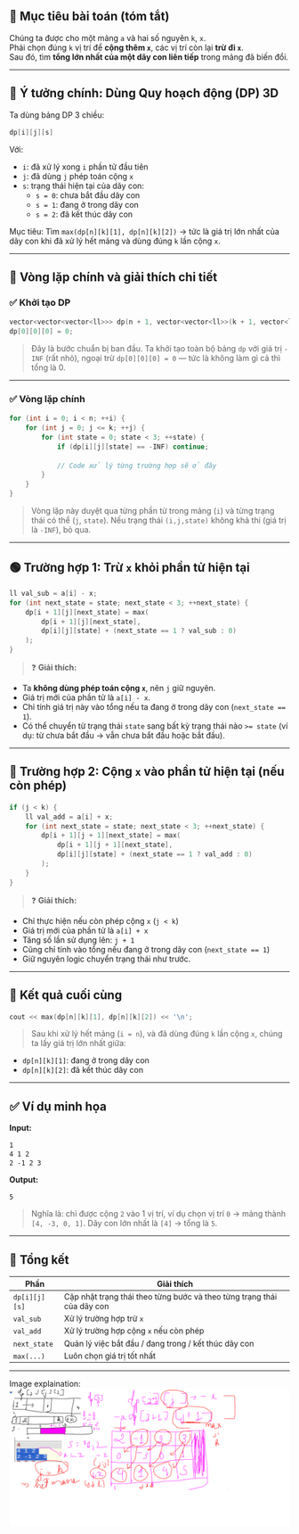 ## 🧠 Mục tiêu bài toán (tóm tắt)

Chúng ta được cho một mảng `a` và hai số nguyên `k`, `x`.  
Phải chọn đúng `k` vị trí để **cộng thêm `x`**, các vị trí còn lại **trừ đi `x`**.  
Sau đó, tìm **tổng lớn nhất của một dãy con liên tiếp** trong mảng đã biến đổi.

---

## 🔁 Ý tưởng chính: Dùng Quy hoạch động (DP) 3D

Ta dùng bảng DP 3 chiều:

```cpp
dp[i][j][s]
```

Với:
- `i`: đã xử lý xong `i` phần tử đầu tiên
- `j`: đã dùng `j` phép toán cộng `x`
- `s`: trạng thái hiện tại của dãy con:
  - `s = 0`: chưa bắt đầu dãy con
  - `s = 1`: đang ở trong dãy con
  - `s = 2`: đã kết thúc dãy con

Mục tiêu: Tìm `max(dp[n][k][1], dp[n][k][2])` → tức là giá trị lớn nhất của dãy con khi đã xử lý hết mảng và dùng đúng `k` lần cộng `x`.

---

## 🔁 Vòng lặp chính và giải thích chi tiết

### ✅ Khởi tạo DP

```cpp
vector<vector<vector<ll>>> dp(n + 1, vector<vector<ll>>(k + 1, vector<ll>(3, -INF)));
dp[0][0][0] = 0;
```

> Đây là bước chuẩn bị ban đầu. Ta khởi tạo toàn bộ bảng `dp` với giá trị `-INF` (rất nhỏ), ngoại trừ `dp[0][0][0] = 0` — tức là không làm gì cả thì tổng là 0.

---

### ✅ Vòng lặp chính

```cpp
for (int i = 0; i < n; ++i) {
    for (int j = 0; j <= k; ++j) {
        for (int state = 0; state < 3; ++state) {
            if (dp[i][j][state] == -INF) continue;

            // Code xử lý từng trường hợp sẽ ở đây
        }
    }
}
```

> Vòng lặp này duyệt qua từng phần tử trong mảng (`i`) và từng trạng thái có thể (`j`, `state`). Nếu trạng thái `(i,j,state)` không khả thi (giá trị là `-INF`), bỏ qua.

---

## 🟢 Trường hợp 1: Trừ `x` khỏi phần tử hiện tại

```cpp
ll val_sub = a[i] - x;
for (int next_state = state; next_state < 3; ++next_state) {
    dp[i + 1][j][next_state] = max(
        dp[i + 1][j][next_state],
        dp[i][j][state] + (next_state == 1 ? val_sub : 0)
    );
}
```

> ❓ **Giải thích:**
- Ta **không dùng phép toán cộng `x`**, nên `j` giữ nguyên.
- Giá trị mới của phần tử là `a[i] - x`.
- Chỉ tính giá trị này vào tổng nếu ta đang ở trong dãy con (`next_state == 1`).
- Có thể chuyển từ trạng thái `state` sang bất kỳ trạng thái nào `>= state` (ví dụ: từ chưa bắt đầu → vẫn chưa bắt đầu hoặc bắt đầu).

---

## 🔵 Trường hợp 2: Cộng `x` vào phần tử hiện tại (nếu còn phép)

```cpp
if (j < k) {
    ll val_add = a[i] + x;
    for (int next_state = state; next_state < 3; ++next_state) {
        dp[i + 1][j + 1][next_state] = max(
            dp[i + 1][j + 1][next_state],
            dp[i][j][state] + (next_state == 1 ? val_add : 0)
        );
    }
}
```

> ❓ **Giải thích:**
- Chỉ thực hiện nếu còn phép cộng `x` (`j < k`)
- Giá trị mới của phần tử là `a[i] + x`
- Tăng số lần sử dụng lên: `j + 1`
- Cũng chỉ tính vào tổng nếu đang ở trong dãy con (`next_state == 1`)
- Giữ nguyên logic chuyển trạng thái như trước.

---

## 📌 Kết quả cuối cùng

```cpp
cout << max(dp[n][k][1], dp[n][k][2]) << '\n';
```

> Sau khi xử lý hết mảng (`i = n`), và đã dùng đúng `k` lần cộng `x`, chúng ta lấy giá trị lớn nhất giữa:
- `dp[n][k][1]`: đang ở trong dãy con
- `dp[n][k][2]`: đã kết thúc dãy con

---

## ✅ Ví dụ minh họa

**Input:**

```
1
4 1 2
2 -1 2 3
```

**Output:**

```
5
```

> Nghĩa là: chỉ được cộng `2` vào 1 vị trí, ví dụ chọn vị trí `0` → mảng thành `[4, -3, 0, 1]`. Dãy con lớn nhất là `[4]` → tổng là `5`.

---

## 📌 Tổng kết

| Phần | Giải thích |
|------|------------|
| `dp[i][j][s]` | Cập nhật trạng thái theo từng bước và theo từng trạng thái của dãy con |
| `val_sub` | Xử lý trường hợp trừ `x` |
| `val_add` | Xử lý trường hợp cộng `x` nếu còn phép |
| `next_state` | Quản lý việc bắt đầu / đang trong / kết thúc dãy con |
| `max(...)` | Luôn chọn giá trị tốt nhất |

---

Image explaination:
![DP explained](image.png)